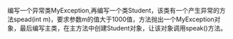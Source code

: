 编写一个异常类MyException,再编写一个类Student，该类有一个产生异常的方法spead(int m)，要求参数m的值大于1000值，方法抛出一个MyException对象，最后编写主类，在主方法中创建Student对象，让该对象调用speak()方法。
